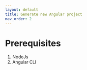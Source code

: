 ```yaml
---
layout: default
title: Generate new Angular project
nav_order: 2
---
```

# Prerequisites
1. NodeJs
2. Angular CLI
